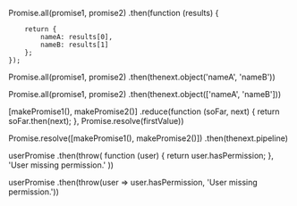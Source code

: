 
Promise.all(promise1, promise2)
	.then(function (results) {

		return {
			nameA: results[0],
			nameB: results[1]
		};
	});



Promise.all(promise1, promise2)
	.then(thenext.object('nameA', 'nameB'))

Promise.all(promise1, promise2)
	.then(thenext.object(['nameA', 'nameB']))











[makePromise1(), makePromise2()]
	.reduce(function (soFar, next) { return soFar.then(next); }, Promise.resolve(firstValue))


Promise.resolve([makePromise1(), makePromise2()])
	.then(thenext.pipeline)






userPromise
	.then(throw(
		function (user) {
			return user.hasPermission;
		},
		'User missing permission.'
	))

userPromise
	.then(throw(user => user.hasPermission, 'User missing permission.'))




